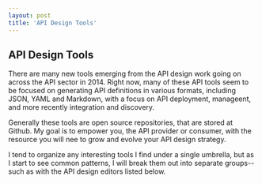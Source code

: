```yaml
---
layout: post
title: 'API Design Tools'
---
```

<h2>API Design Tools</h2>
<p>There are many new tools emerging from the API design work going on across the API sector in 2014. Right now, many of these API tools seem to be focused on generating API definitions in various formats, including JSON, YAML and Markdown, with a focus on API deployment, manageent, and more recently integration and discovery.</p>
<p>Generally these tools are open source repositories, that are stored at Github. My goal is to empower you, the API provider or consumer, with the resource you will nee to grow and evolve your API design strategy.</p>
<p>I tend to organize any interesting tools I find under a single umbrella, but as I start to see common patterns, I will break them out into separate groups--such as with the API design editors listed below.</p>